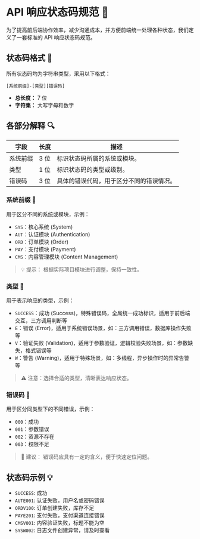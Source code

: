 # API 响应状态码规范 🚀

为了提高前后端协作效率，减少沟通成本，并方便前端统一处理各种状态，我们定义了一套标准的 API 响应状态码规范。

## 状态码格式 🧱

所有状态码均为字符串类型，采用以下格式：

```
[系统前缀]-[类型][错误码]
```

*   **总长度：** 7 位
*   **字符集：** 大写字母和数字

## 各部分解释 🔍

| 字段     | 长度  | 描述                                                                                                                               |
| -------- | ----- | ---------------------------------------------------------------------------------------------------------------------------------- |
| 系统前缀   | 3 位  | 标识状态码所属的系统或模块。                                                                                                       |
| 类型     | 1 位  | 标识状态码的类型或级别。                                                                                                           |
| 错误码   | 3 位  | 具体的错误代码，用于区分不同的错误情况。                                                                                             |

### 系统前缀 🏢

用于区分不同的系统或模块，示例：

*   `SYS`：核心系统 (System)
*   `AUT`：认证模块 (Authentication)
*   `ORD`：订单模块 (Order)
*   `PAY`：支付模块 (Payment)
*   `CMS`：内容管理模块 (Content Management)

> 💡 提示：  根据实际项目模块进行调整，保持一致性。

### 类型 🚦

用于表示响应的类型，示例：

*   `SUCCESS`：成功 (Success)，特殊错误码，全局统一成功标识，适用于前后端交互，三方调用判断等
*   `E`：错误 (Error)，适用于系统错误场景，如：三方调用错误，数据库操作失败等
*   `V`：验证失败 (Validation)，适用于参数验证，逻辑校验失败场景，如：参数缺失，格式错误等
*   `W`：警告 (Warning)，适用于特殊场景，如：多线程，异步操作时的异常告警等

> ⚠️ 注意：选择合适的类型，清晰表达响应状态。

### 错误码 🐛

用于区分同类型下的不同错误，示例：

*   `000`：成功
*   `001`：参数错误
*   `002`：资源不存在
*   `003`：权限不足

> 📌 建议： 错误码应具有一定的含义，便于快速定位问题。

## 状态码示例 💡

*   `SUCCESS`: 成功
*   `AUTE001`: 认证失败，用户名或密码错误
*   `ORDV100`: 订单创建失败，库存不足
*   `PAYE201`: 支付失败，支付渠道连接错误
*   `CMSV001`: 内容验证失败，标题不能为空
*   `SYSW002`: 日志文件创建异常，请及时查看 
